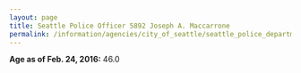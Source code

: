 ```yaml
---
layout: page
title: Seattle Police Officer 5892 Joseph A. Maccarrone
permalink: /information/agencies/city_of_seattle/seattle_police_department/copbook/5892/
---
```


**Age as of Feb. 24, 2016:** 46.0

